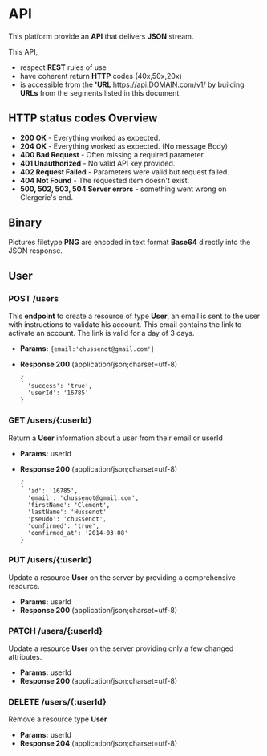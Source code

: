 # API
This platform provide an  **API** that delivers **JSON** stream. 

This API, 

* respect  **REST** rules of use
* have coherent return **HTTP** codes (40x,50x,20x)
* is accessible from the **'URL** https://api.DOMAIN.com/v1/ by building **URLs** from the segments listed in this document.

## HTTP status codes Overview  

+ **200 OK** - Everything worked as expected.
+ **204 OK** - Everything worked as expected. (No message Body)
+ **400 Bad Request** - Often missing a required parameter.
+ **401 Unauthorized** - No valid API key provided.
+ **402 Request Failed** - Parameters were valid but request failed.
+ **404 Not Found** - The requested item doesn't exist.
+ **500, 502, 503, 504 Server errors** - something went wrong on Clergerie's end.

## Binary
 Pictures filetype **PNG** are encoded in text format **Base64**  directly into the JSON response.

## User
### POST /users
This **endpoint** to create a resource of type **User**, an email is sent to the user with instructions to validate his account. This email contains the link to activate an account. The link is valid for a day of 3 days.

+ **Params:** `{email:'chussenot@gmail.com'}`
+ **Response 200** (application/json;charset=utf-8)
	
      {
        'success': 'true',
        'userId': '16785'
      }

### GET /users/{:userId}
Return a **User** information about a user from their email or userId

+ **Params:** userId
+ **Response 200** (application/json;charset=utf-8)
	
      {
        'id': '16785',
        'email': 'chussenot@gmail.com',
        'firstName': 'Clément',
        'lastName': 'Hussenot'
        'pseudo': 'chussenot',
        'confirmed': 'true',
        'confirmed_at': '2014-03-08'
      }

### PUT /users/{:userId}
Update a resource **User** on the server by providing a comprehensive resource.

+ **Params:** userId
+ **Response 200** (application/json;charset=utf-8)

### PATCH /users/{:userId}
Update a resource **User** on the server providing only a few changed attributes.

+ **Params:** userId
+ **Response 200** (application/json;charset=utf-8)

### DELETE /users/{:userId}
Remove a resource type **User**

+ **Params:** userId
+ **Response 204** (application/json;charset=utf-8)
